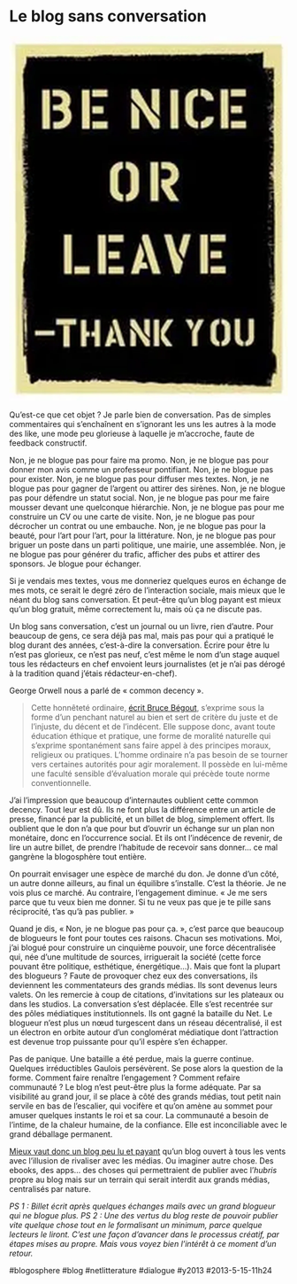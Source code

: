 # Le blog sans conversation

![](_i/50516_179637728721239_2794159_n1.webp)

Qu’est-ce que cet objet ? Je parle bien de conversation. Pas de simples commentaires qui s’enchaînent en s’ignorant les uns les autres à la mode des like, une mode peu glorieuse à laquelle je m’accroche, faute de feedback constructif.

Non, je ne blogue pas pour faire ma promo. Non, je ne blogue pas pour donner mon avis comme un professeur pontifiant. Non, je ne blogue pas pour exister. Non, je ne blogue pas pour diffuser mes textes. Non, je ne blogue pas pour gagner de l’argent ou attirer des sirènes. Non, je ne blogue pas pour défendre un statut social. Non, je ne blogue pas pour me faire mousser devant une quelconque hiérarchie. Non, je ne blogue pas pour me construire un CV ou une carte de visite. Non, je ne blogue pas pour décrocher un contrat ou une embauche. Non, je ne blogue pas pour la beauté, pour l’art pour l’art, pour la littérature. Non, je ne blogue pas pour briguer un poste dans un parti politique, une mairie, une assemblée. Non, je ne blogue pas pour générer du trafic, afficher des pubs et attirer des sponsors. Je blogue pour échanger.

Si je vendais mes textes, vous me donneriez quelques euros en échange de mes mots, ce serait le degré zéro de l’interaction sociale, mais mieux que le néant du blog sans conversation. Et peut-être qu’un blog payant est mieux qu’un blog gratuit, même correctement lu, mais où ça ne discute pas.

Un blog sans conversation, c’est un journal ou un livre, rien d’autre. Pour beaucoup de gens, ce sera déjà pas mal, mais pas pour qui a pratiqué le blog durant des années, c’est-à-dire la conversation. Écrire pour être lu n’est pas glorieux, ce n’est pas neuf, c’est même le nom d’un stage auquel tous les rédacteurs en chef envoient leurs journalistes (et je n’ai pas dérogé à la tradition quand j’étais rédacteur-en-chef).

George Orwell nous a parlé de « common decency ».

> Cette honnêteté ordinaire, [écrit Bruce Bégout](http://www.lefigaro.fr/livres/2008/10/02/03005-20081002ARTFIG00447-la-banalite-du-bien-.php), s’exprime sous la forme d’un penchant naturel au bien et sert de critère du juste et de l’injuste, du décent et de l’indécent. Elle suppose donc, avant toute éducation éthique et pratique, une forme de moralité naturelle qui s’exprime spontanément sans faire appel à des principes moraux, religieux ou pratiques. L’homme ordinaire n’a pas besoin de se tourner vers certaines autorités pour agir moralement. Il possède en lui-même une faculté sensible d’évaluation morale qui précède toute norme conventionnelle.

J’ai l’impression que beaucoup d’internautes oublient cette common decency. Tout leur est dû. Ils ne font plus la différence entre un article de presse, financé par la publicité, et un billet de blog, simplement offert. Ils oublient que le don n’a que pour but d’ouvrir un échange sur un plan non monétaire, donc en l’occurrence social. Et ils ont l’indécence de revenir, de lire un autre billet, de prendre l’habitude de recevoir sans donner… ce mal gangrène la blogosphère tout entière.

On pourrait envisager une espèce de marché du don. Je donne d’un côté, un autre donne ailleurs, au final un équilibre s’installe. C’est la théorie. Je ne vois plus ce marché. Au contraire, l’engagement diminue. « Je me sers parce que tu veux bien me donner. Si tu ne veux pas que je te pille sans réciprocité, t’as qu’à pas publier. »

Quand je dis, « Non, je ne blogue pas pour ça. », c’est parce que beaucoup de blogueurs le font pour toutes ces raisons. Chacun ses motivations. Moi, j’ai blogué pour construire un cinquième pouvoir, une force décentralisée qui, née d’une multitude de sources, irriguerait la société (cette force pouvant être politique, esthétique, énergétique…). Mais que font la plupart des blogueurs ? Faute de provoquer chez eux des conversations, ils deviennent les commentateurs des grands médias. Ils sont devenus leurs valets. On les remercie à coup de citations, d’invitations sur les plateaux ou dans les studios. La conversation s’est déplacée. Elle s’est recentrée sur des pôles médiatiques institutionnels. Ils ont gagné la bataille du Net. Le blogueur n’est plus un nœud turgescent dans un réseau décentralisé, il est un électron en orbite autour d’un conglomérat médiatique dont l’attraction est devenue trop puissante pour qu’il espère s’en échapper.

Pas de panique. Une bataille a été perdue, mais la guerre continue. Quelques irréductibles Gaulois persévèrent. Se pose alors la question de la forme. Comment faire renaître l’engagement ? Comment refaire communauté ? Le blog n’est peut-être plus la forme adéquate. Par sa visibilité au grand jour, il se place à côté des grands médias, tout petit nain servile en bas de l’escalier, qui vocifère et qu’on amène au sommet pour amuser quelques instants le roi et sa cour. La communauté a besoin de l’intime, de la chaleur humaine, de la confiance. Elle est inconciliable avec le grand déballage permanent.

[Mieux vaut donc un blog peu lu et payant](http://www.montpellier-journal.fr/) qu’un blog ouvert à tous les vents avec l’illusion de rivaliser avec les médias. Ou imaginer autre chose. Des ebooks, des apps… des choses qui permettraient de publier avec l’*hubris* propre au blog mais sur un terrain qui serait interdit aux grands médias, centralisés par nature.

*PS 1 : Billet écrit après quelques échanges mails avec un grand blogueur qui ne blogue plus.*
*PS 2 : Une des vertus du blog reste de pouvoir publier vite quelque chose tout en le formalisant un minimum, parce quelque lecteurs le liront. C’est une façon d’avancer dans le processus créatif, par étapes mises au propre. Mais vous voyez bien l’intérêt à ce moment d’un retour.*

#blogosphere #blog #netlitterature #dialogue #y2013 #2013-5-15-11h24
